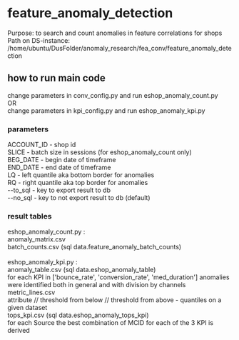 # feature_anomaly_detection
Purpose: to search and count anomalies in feature correlations for shops <br />
Path on DS-instance: /home/ubuntu/DusFolder/anomaly_research/fea_conv/feature_anomaly_detection

## how to run main code
change parameters in conv_config.py and run eshop_anomaly_count.py <br />
OR <br />
change parameters in kpi_config.py and run eshop_anomaly_kpi.py <br />

### parameters

ACCOUNT_ID - shop id <br />
SLICE      - batch size in sessions (for eshop_anomaly_count only) <br /> 
BEG_DATE   - begin date of timeframe <br />
END_DATE   - end date of timeframe <br />
LQ         - left quantile aka bottom border for anomalies <br />
RQ         - right quantile aka top border for anomalies <br />
--to_sql   - key to export result to db <br />
--no_sql   - key to not export result to db (default) <br />

### result tables

eshop_anomaly_count.py : <br />
anomaly_matrix.csv <br />
batch_counts.csv (sql data.feature_anomaly_batch_counts) <br />
<br />
eshop_anomaly_kpi.py : <br />
anomaly_table.csv (sql data.eshop_anomaly_table) <br />
for each KPI in ['bounce_rate', 'conversion_rate', 'med_duration'] anomalies were identified both in general and with division by channels <br />
metric_lines.csv <br />
attribute // threshold from below // threshold from above - quantiles on a given dataset <br />
tops_kpi.csv (sql data.eshop_anomaly_tops_kpi) <br />
for each Source the best combination of MCID for each of the 3 KPI is derived <br />


